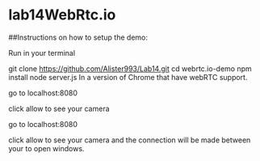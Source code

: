 # lab14WebRtc.io
##Instructions on how to setup the demo:

Run in your terminal

git clone https://github.com/Alister993/Lab14.git
cd webrtc.io-demo
npm install
node server.js
In a version of Chrome that have webRTC support.

go to localhost:8080

click allow to see your camera

go to localhost:8080

click allow to see your camera and the connection will be made between your to open windows.